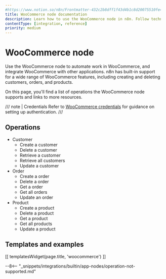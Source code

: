 ```yaml
---
#https://www.notion.so/n8n/Frontmatter-432c2b8dff1f43d4b1c8d20075510fe4
title: WooCommerce node documentation
description: Learn how to use the WooCommerce node in n8n. Follow technical documentation to integrate WooCommerce node into your workflows.
contentType: [integration, reference]
priority: medium
---
```


# WooCommerce node

Use the WooCommerce node to automate work in WooCommerce, and integrate WooCommerce with other applications. n8n has built-in support for a wide range of WooCommerce features, including creating and deleting customers, orders, and products. 

On this page, you'll find a list of operations the WooCommerce node supports and links to more resources.

/// note | Credentials
Refer to [WooCommerce credentials](/integrations/builtin/credentials/woocommerce.md) for guidance on setting up authentication. 
///

## Operations

* Customer
    * Create a customer
    * Delete a customer
    * Retrieve a customer
    * Retrieve all customers
    * Update a customer
* Order
    * Create a order
    * Delete a order
    * Get a order
    * Get all orders
    * Update an order
* Product
    * Create a product
    * Delete a product
    * Get a product
    * Get all products
    * Update a product

## Templates and examples

<!-- see https://www.notion.so/n8n/Pull-in-templates-for-the-integrations-pages-37c716837b804d30a33b47475f6e3780 -->
[[ templatesWidget(page.title, 'woocommerce') ]]

--8<-- "_snippets/integrations/builtin/app-nodes/operation-not-supported.md"

